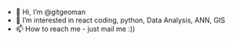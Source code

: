- 👋 Hi, I’m @gitgeoman
- 👀 I’m interested in react coding, python, Data Analysis, ANN, GIS
- 📫 How to reach me - just mail me :))

<!---
gitgeoman/gitgeoman is a ✨ special ✨ repository because its `README.md` (this file) appears on your GitHub profile.
You can click the Preview link to take a look at your changes.
[![My GitHub stats](https://github-readme-stats.vercel.app/api?username=gitgeoman)](https://github.com/gitgeoman/github-readme-stats)
--->


